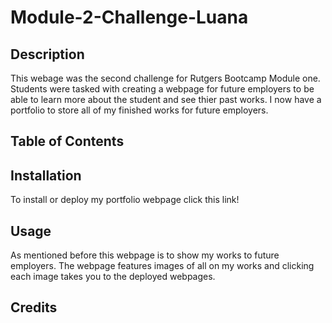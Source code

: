 # Module-2-Challenge-Luana

## Description

This webage was the second challenge for Rutgers Bootcamp Module one. Students were tasked with creating a webpage for future employers to be able to learn more about the student and see thier past works. I now have a portfolio to store all of my finished works for future employers. 

## Table of Contents


## Installation

To install or deploy my portfolio webpage click this link!

## Usage

As mentioned before this webpage is to show my works to future employers. The webpage features images of all on my works and clicking each image takes you to the deployed webpages.

## Credits



